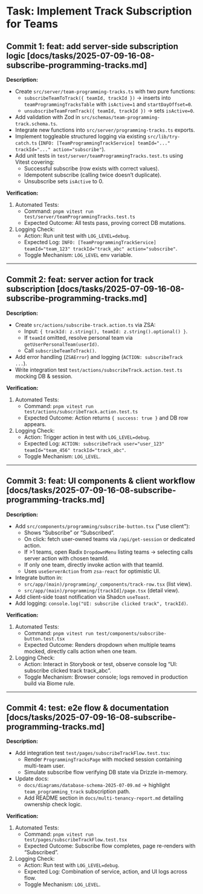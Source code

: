 # Task: Implement Track Subscription for Teams

## Commit 1: feat: add server-side subscription logic [docs/tasks/2025-07-09-16-08-subscribe-programming-tracks.md]
**Description:**
- Create `src/server/team-programming-tracks.ts` with two pure functions:
  - `subscribeTeamToTrack({ teamId, trackId })` → inserts into `teamProgrammingTracksTable` with `isActive=1` and `startDayOffset=0`.
  - `unsubscribeTeamFromTrack({ teamId, trackId })` → sets `isActive=0`.
- Add validation with Zod in `src/schemas/team-programming-track.schema.ts`.
- Integrate new functions into `src/server/programming-tracks.ts` exports.
- Implement toggleable structured logging via existing `src/lib/try-catch.ts` (`INFO: [TeamProgrammingTrackService] teamId="..." trackId="..." action="subscribe"`).
- Add unit tests in `test/server/teamProgrammingTracks.test.ts` using Vitest covering:
  - Successful subscribe (row exists with correct values).
  - Idempotent subscribe (calling twice doesn’t duplicate).
  - Unsubscribe sets `isActive` to 0.

**Verification:**
1. Automated Tests:
   * Command: `pnpm vitest run test/server/teamProgrammingTracks.test.ts`
   * Expected Outcome: All tests pass, proving correct DB mutations.
2. Logging Check:
   * Action: Run unit test with `LOG_LEVEL=debug`.
   * Expected Log: `INFO: [TeamProgrammingTrackService] teamId="team_123" trackId="track_abc" action="subscribe"`.
   * Toggle Mechanism: `LOG_LEVEL` env variable.

---

## Commit 2: feat: server action for track subscription [docs/tasks/2025-07-09-16-08-subscribe-programming-tracks.md]
**Description:**
- Create `src/actions/subscribe-track.action.ts` via ZSA:
  - Input: `{ trackId: z.string(), teamId: z.string().optional() }`.
  - If `teamId` omitted, resolve personal team via `getUserPersonalTeam(userId)`.
  - Call `subscribeTeamToTrack()`.
- Add error handling (`ZSAError`) and logging (`ACTION: subscribeTrack ...`).
- Write integration test `test/actions/subscribeTrack.action.test.ts` mocking DB & session.

**Verification:**
1. Automated Tests:
   * Command: `pnpm vitest run test/actions/subscribeTrack.action.test.ts`
   * Expected Outcome: Action returns `{ success: true }` and DB row appears.
2. Logging Check:
   * Action: Trigger action in test with `LOG_LEVEL=debug`.
   * Expected Log: `ACTION: subscribeTrack user="user_123" teamId="team_456" trackId="track_abc"`.
   * Toggle Mechanism: `LOG_LEVEL`.

---

## Commit 3: feat: UI components & client workflow [docs/tasks/2025-07-09-16-08-subscribe-programming-tracks.md]
**Description:**
- Add `src/components/programming/subscribe-button.tsx` ("use client"):
  - Shows “Subscribe” or “Subscribed”.
  - On click: fetch user-owned teams via `/api/get-session` or dedicated action.
  - If >1 teams, open Radix `DropdownMenu` listing teams → selecting calls server action with chosen teamId.
  - If only one team, directly invoke action with that teamId.
  - Uses `useServerAction` from `zsa-react` for optimistic UI.
- Integrate button in:
  - `src/app/(main)/programming/_components/track-row.tsx` (list view).
  - `src/app/(main)/programming/[trackId]/page.tsx` (detail view).
- Add client-side toast notification via Shadcn `useToast`.
- Add logging: `console.log("UI: subscribe clicked track", trackId)`.

**Verification:**
1. Automated Tests:
   * Command: `pnpm vitest run test/components/subscribe-button.test.tsx`
   * Expected Outcome: Renders dropdown when multiple teams mocked, directly calls action when one team.
2. Logging Check:
   * Action: Interact in Storybook or test, observe console log “UI: subscribe clicked track track_abc”.
   * Toggle Mechanism: Browser console; logs removed in production build via Biome rule.

---

## Commit 4: test: e2e flow & documentation [docs/tasks/2025-07-09-16-08-subscribe-programming-tracks.md]
**Description:**
- Add integration test `test/pages/subscribeTrackFlow.test.tsx`:
  - Render `ProgrammingTracksPage` with mocked session containing multi-team user.
  - Simulate subscribe flow verifying DB state via Drizzle in-memory.
- Update docs:
  - `docs/diagrams/database-schema-2025-07-09.md` → highlight `team_programming_track` subscription path.
  - Add README section in `docs/multi-tenancy-report.md` detailing ownership check logic.

**Verification:**
1. Automated Tests:
   * Command: `pnpm vitest run test/pages/subscribeTrackFlow.test.tsx`
   * Expected Outcome: Subscribe flow completes, page re-renders with “Subscribed”.
2. Logging Check:
   * Action: Run test with `LOG_LEVEL=debug`.
   * Expected Log: Combination of service, action, and UI logs across flow.
   * Toggle Mechanism: `LOG_LEVEL`.